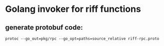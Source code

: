 # Golang invoker for riff functions

## generate protobuf code:

```protoc --go_out=pkg/rpc --go_opt=paths=source_relative riff-rpc.proto```
